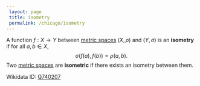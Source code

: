 ```yaml
---
 layout: page
 title: isometry
 permalink: /chicago/isometry
---
```


A function $f: X\to Y$ between [metric spaces](https://mathgloss.github.io/MathGloss/chicago/metric_space) $(X, \rho)$ and $(Y,\sigma)$ is an **isometry** if for all $a,b \in X$, $$\sigma(f(a), f(b)) = \rho(a,b).$$ Two [metric spaces](https://mathgloss.github.io/MathGloss/chicago/#############metric_spaces) are **isometric** if there exists an isometry between them. 

Wikidata ID: [Q740207](https://www.wikidata.org/wiki/Q740207)